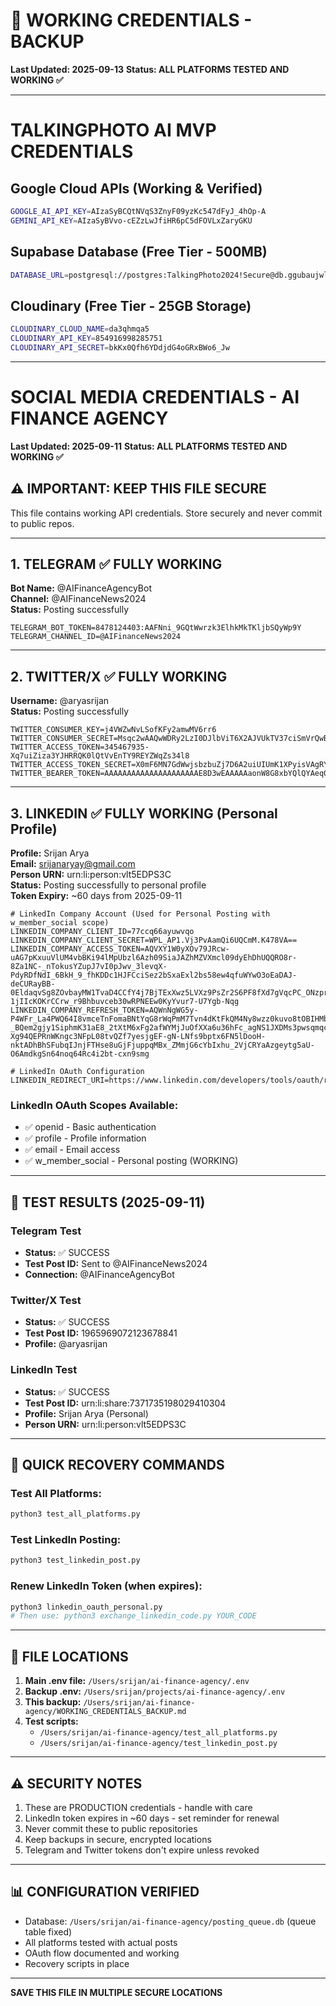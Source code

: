 # 🔐 WORKING CREDENTIALS - BACKUP
**Last Updated: 2025-09-13**
**Status: ALL PLATFORMS TESTED AND WORKING ✅**

---

# TALKINGPHOTO AI MVP CREDENTIALS

## Google Cloud APIs (Working & Verified)
```bash
GOOGLE_AI_API_KEY=AIzaSyBCQtNVqS3ZnyF09yzKc547dFyJ_4hOp-A
GEMINI_API_KEY=AIzaSyBVvo-cEZzLwJfiHR6pC5dFOVLxZaryGKU
```

## Supabase Database (Free Tier - 500MB)
```bash
DATABASE_URL=postgresql://postgres:TalkingPhoto2024!Secure@db.ggubaujwlnfmmnsxjdtv.supabase.co:5432/postgres
```

## Cloudinary (Free Tier - 25GB Storage)
```bash
CLOUDINARY_CLOUD_NAME=da3qhmqa5
CLOUDINARY_API_KEY=854916998285751
CLOUDINARY_API_SECRET=bkKx0Qfh6YDdjdG4oGRxBWo6_Jw
```

---

# SOCIAL MEDIA CREDENTIALS - AI FINANCE AGENCY

**Last Updated: 2025-09-11**
**Status: ALL PLATFORMS TESTED AND WORKING ✅**

## ⚠️ IMPORTANT: KEEP THIS FILE SECURE
This file contains working API credentials. Store securely and never commit to public repos.

---

## 1. TELEGRAM ✅ FULLY WORKING
**Bot Name:** @AIFinanceAgencyBot  
**Channel:** @AIFinanceNews2024  
**Status:** Posting successfully

```env
TELEGRAM_BOT_TOKEN=8478124403:AAFNni_9GQtWwrzk3ElhkMkTKljbSQyWp9Y
TELEGRAM_CHANNEL_ID=@AIFinanceNews2024
```

---

## 2. TWITTER/X ✅ FULLY WORKING
**Username:** @aryasrijan  
**Status:** Posting successfully

```env
TWITTER_CONSUMER_KEY=j4VWZwNvLSofKFy2amwMV6rr6
TWITTER_CONSUMER_SECRET=Msqc2wAAQwWDRy2LzI0DJlbViT6X2AJVUkTV37ciSmVrQwBDAY
TWITTER_ACCESS_TOKEN=345467935-Xq7uiZiza3YJHRRQK0lQtVvEnTY9REYZWqZs34l8
TWITTER_ACCESS_TOKEN_SECRET=X0mF6MN7GdWwjsbzbuZj7D6A2uiUIUmK1XPyisVAgRY5G
TWITTER_BEARER_TOKEN=AAAAAAAAAAAAAAAAAAAAAE8D3wEAAAAAaonW8G8xbYQlQYAeq0AD7fgI2MQ%3DoG79wfMULuzbKpXYJEMMRkUGdvTB7ActgzwNjuursqPxMAkW80
```

---

## 3. LINKEDIN ✅ FULLY WORKING (Personal Profile)
**Profile:** Srijan Arya  
**Email:** srijanaryay@gmail.com  
**Person URN:** urn:li:person:vlt5EDPS3C  
**Status:** Posting successfully to personal profile  
**Token Expiry:** ~60 days from 2025-09-11  

```env
# LinkedIn Company Account (Used for Personal Posting with w_member_social scope)
LINKEDIN_COMPANY_CLIENT_ID=77ccq66ayuwvqo
LINKEDIN_COMPANY_CLIENT_SECRET=WPL_AP1.Vj3PvAamQi6UQCmM.K478VA==
LINKEDIN_COMPANY_ACCESS_TOKEN=AQVXY1W0yXOv79JRcw-uAG7pKxuuVlUM4vbBKi94lMpUbzl6Azh09SiaJAZhMZVXmcl09dyEhDhUQQRO8r-8Za1NC-_nTokusYZupJ7vI0pJwv_3levqX-PdyRDfNdI_6BkH_9_fhKDDc1HJFCciSez2bSxaExl2bs58ew4qfuWYwO3oEaDAJ-deCURayBB-0EldaqvSg8ZOvbayMW1TvaD4CCfY4j7BjTExXwz5LVXz9PsZr2S6PF8fXd7gVqcPC_ONzpre7jv2BWwqwOhDPBCTBMAg2_JCSujShlzxaW-1jIIcKOKrCCrw_r9Bhbuvceb30wRPNEEw0KyYvur7-U7Ygb-Nqg
LINKEDIN_COMPANY_REFRESH_TOKEN=AQWnNgWG5y-P4WFr_La4PWQ64I8vmceTnFomaBNtYqG8rWqPmM7Tvn4dKtFkQM4Ny8wzz0kuvo8tOBIHMbepSXFwSdh321_wTrno3c_Uy4lF6mb-_BQem2gjy1SiphmK31aE8_2tXtM6xFg2afWYMjJuOfXXa6u36hFc_agNS1JXDMs3pwsqmqcmvu5RSoQYh-Xg94QEPRnWKngc3NFpL08tvQZf7yesjgEF-gN-LNfs9bptx6FN5lDooH-nktADhBhSFubqIJnjFTHse8uGjFjuppqMBx_ZMmjG6cYbIxhu_2VjCRYaAzgeytg5aU-O6AmdkgSn64noq64Rc4i2bt-cxn9smg

# LinkedIn OAuth Configuration
LINKEDIN_REDIRECT_URI=https://www.linkedin.com/developers/tools/oauth/redirect
```

### LinkedIn OAuth Scopes Available:
- ✅ openid - Basic authentication
- ✅ profile - Profile information  
- ✅ email - Email access
- ✅ w_member_social - Personal posting (WORKING)

---

## 📝 TEST RESULTS (2025-09-11)

### Telegram Test
- **Status:** ✅ SUCCESS
- **Test Post ID:** Sent to @AIFinanceNews2024
- **Connection:** @AIFinanceAgencyBot

### Twitter/X Test  
- **Status:** ✅ SUCCESS
- **Test Post ID:** 1965969072123678841
- **Profile:** @aryasrijan

### LinkedIn Test
- **Status:** ✅ SUCCESS  
- **Test Post ID:** urn:li:share:7371735198029410304
- **Profile:** Srijan Arya (Personal)
- **Person URN:** urn:li:person:vlt5EDPS3C

---

## 🔧 QUICK RECOVERY COMMANDS

### Test All Platforms:
```bash
python3 test_all_platforms.py
```

### Test LinkedIn Posting:
```bash
python3 test_linkedin_post.py
```

### Renew LinkedIn Token (when expires):
```bash
python3 linkedin_oauth_personal.py
# Then use: python3 exchange_linkedin_code.py YOUR_CODE
```

---

## 📁 FILE LOCATIONS

1. **Main .env file:** `/Users/srijan/ai-finance-agency/.env`
2. **Backup .env:** `/Users/srijan/projects/ai-finance-agency/.env`
3. **This backup:** `/Users/srijan/ai-finance-agency/WORKING_CREDENTIALS_BACKUP.md`
4. **Test scripts:** 
   - `/Users/srijan/ai-finance-agency/test_all_platforms.py`
   - `/Users/srijan/ai-finance-agency/test_linkedin_post.py`

---

## ⚠️ SECURITY NOTES

1. These are PRODUCTION credentials - handle with care
2. LinkedIn token expires in ~60 days - set reminder for renewal
3. Never commit these to public repositories
4. Keep backups in secure, encrypted locations
5. Telegram and Twitter tokens don't expire unless revoked

---

## 📊 CONFIGURATION VERIFIED

- Database: `/Users/srijan/ai-finance-agency/posting_queue.db` (queue table fixed)
- All platforms tested with actual posts
- OAuth flow documented and working
- Recovery scripts in place

---

**SAVE THIS FILE IN MULTIPLE SECURE LOCATIONS**